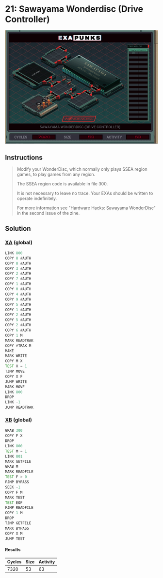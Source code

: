 # 21: Sawayama Wonderdisc (Drive Controller)

<div align="center"><img src="EXAPUNKS - Sawayama WonderDisc (7320, 53, 63, 2023-07-31-12-23-05).gif" /></div>

## Instructions
> Modify your WonderDisc, which normally only plays SSEA region games, to play games from any region.
> 
> The SSEA region code is available in file 300.
> 
> It is not necessary to leave no trace. Your EXAs should be written to operate indefinitely.
> 
> For more information see "Hardware Hacks: Sawayama WonderDisc" in the second issue of the zine.

## Solution

### [XA](XA.exa) (global)
```asm
LINK 800
COPY 8 #AUTH
COPY 0 #AUTH
COPY 3 #AUTH
COPY 2 #AUTH
COPY 7 #AUTH
COPY 1 #AUTH
COPY 0 #AUTH
COPY 4 #AUTH
COPY 9 #AUTH
COPY 5 #AUTH
COPY 1 #AUTH
COPY 2 #AUTH
COPY 5 #AUTH
COPY 2 #AUTH
COPY 6 #AUTH
COPY 1 M
MARK READTRAK
COPY #TRAK M
MAKE
MARK WRITE
COPY M X
TEST X = 1
TJMP MOVE
COPY X F
JUMP WRITE
MARK MOVE
LINK 800
DROP
LINK -1
JUMP READTRAK
```

### [XB](XB.exa) (global)
```asm
GRAB 300
COPY F X
DROP
LINK 800
TEST M = 1
LINK 801
MARK GETFILE
GRAB M
MARK READFILE
TEST F > 0
FJMP BYPASS
SEEK -1
COPY F M
MARK TEST
TEST EOF
FJMP READFILE
COPY 1 M
DROP
TJMP GETFILE
MARK BYPASS
COPY X M
JUMP TEST
```

#### Results
| Cycles | Size | Activity |
|--------|------|----------|
| 7320   | 53   | 63       |
